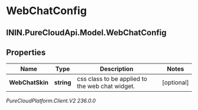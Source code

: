 # WebChatConfig

## ININ.PureCloudApi.Model.WebChatConfig

## Properties

|Name | Type | Description | Notes|
|------------ | ------------- | ------------- | -------------|
| **WebChatSkin** | **string** | css class to be applied to the web chat widget. | [optional] |



_PureCloudPlatform.Client.V2 236.0.0_

